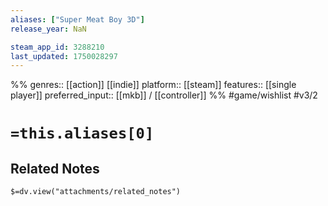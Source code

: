 ```yaml
---
aliases: ["Super Meat Boy 3D"]
release_year: NaN

steam_app_id: 3288210
last_updated: 1750028297
---
```

%%
genres:: [[action]] [[indie]]
platform:: [[steam]]
features:: [[single player]]
preferred_input:: [[mkb]] / [[controller]]
%%
#game/wishlist
#v3/2

# `=this.aliases[0]`
## Related Notes
`$=dv.view("attachments/related_notes")`
